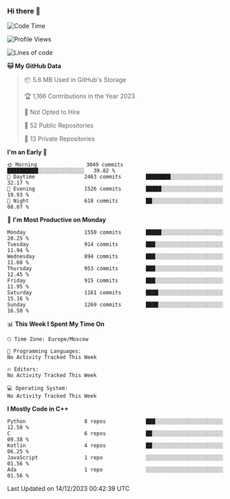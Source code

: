 ### Hi there 👋

<!--
**SemenMartynov/SemenMartynov** is a ✨ _special_ ✨ repository because its `README.md` (this file) appears on your GitHub profile.

Here are some ideas to get you started:

- 🔭 I’m currently working on ...
- 🌱 I’m currently learning ...
- 👯 I’m looking to collaborate on ...
- 🤔 I’m looking for help with ...
- 💬 Ask me about ...
- 📫 How to reach me: ...
- 😄 Pronouns: ...
- ⚡ Fun fact: ...
-->

<!--START_SECTION:waka-->
![Code Time](http://img.shields.io/badge/Code%20Time-0%20secs-blue)

![Profile Views](http://img.shields.io/badge/Profile%20Views-0-blue)

![Lines of code](https://img.shields.io/badge/From%20Hello%20World%20I%27ve%20Written-6.8%20million%20lines%20of%20code-blue)

**🐱 My GitHub Data** 

> 📦 5.6 MB Used in GitHub's Storage 
 > 
> 🏆 1,166 Contributions in the Year 2023
 > 
> 🚫 Not Opted to Hire
 > 
> 📜 52 Public Repositories 
 > 
> 🔑 13 Private Repositories 
 > 
**I'm an Early 🐤** 

```text
🌞 Morning                3049 commits        ██████████░░░░░░░░░░░░░░░   39.82 % 
🌆 Daytime                2463 commits        ████████░░░░░░░░░░░░░░░░░   32.17 % 
🌃 Evening                1526 commits        █████░░░░░░░░░░░░░░░░░░░░   19.93 % 
🌙 Night                  618 commits         ██░░░░░░░░░░░░░░░░░░░░░░░   08.07 % 
```
📅 **I'm Most Productive on Monday** 

```text
Monday                   1550 commits        █████░░░░░░░░░░░░░░░░░░░░   20.25 % 
Tuesday                  914 commits         ███░░░░░░░░░░░░░░░░░░░░░░   11.94 % 
Wednesday                894 commits         ███░░░░░░░░░░░░░░░░░░░░░░   11.68 % 
Thursday                 953 commits         ███░░░░░░░░░░░░░░░░░░░░░░   12.45 % 
Friday                   915 commits         ███░░░░░░░░░░░░░░░░░░░░░░   11.95 % 
Saturday                 1161 commits        ████░░░░░░░░░░░░░░░░░░░░░   15.16 % 
Sunday                   1269 commits        ████░░░░░░░░░░░░░░░░░░░░░   16.58 % 
```


📊 **This Week I Spent My Time On** 

```text
🕑︎ Time Zone: Europe/Moscow

💬 Programming Languages: 
No Activity Tracked This Week

🔥 Editors: 
No Activity Tracked This Week

💻 Operating System: 
No Activity Tracked This Week
```

**I Mostly Code in C++** 

```text
Python                   8 repos             ███░░░░░░░░░░░░░░░░░░░░░░   12.50 % 
C                        6 repos             ██░░░░░░░░░░░░░░░░░░░░░░░   09.38 % 
Kotlin                   4 repos             ██░░░░░░░░░░░░░░░░░░░░░░░   06.25 % 
JavaScript               1 repo              ░░░░░░░░░░░░░░░░░░░░░░░░░   01.56 % 
Ada                      1 repo              ░░░░░░░░░░░░░░░░░░░░░░░░░   01.56 % 
```




 Last Updated on 14/12/2023 00:42:39 UTC
<!--END_SECTION:waka-->